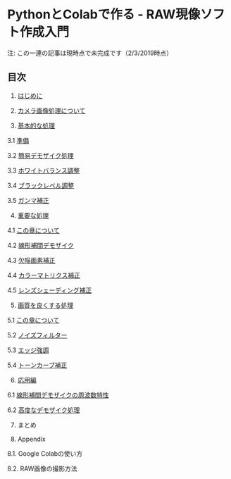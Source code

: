 

# PythonとColabで作る - RAW現像ソフト作成入門


注: この一連の記事は現時点で未完成です（2/3/2019時点）

## 目次

1. [はじめに](https://colab.research.google.com/github/moizumi99/camera_raw_processing/blob/master/camera_raw_chapter_1.ipynb)


2. [カメラ画像処理について](https://colab.research.google.com/github/moizumi99/camera_raw_processing/blob/master/camera_raw_chapter_2.ipynb)


3. [基本的な処理](https://colab.research.google.com/github/moizumi99/camera_raw_processing/blob/master/camera_raw_chapter_3.ipynb)

  3.1 [準備](https://colab.research.google.com/github/moizumi99/camera_raw_processing/blob/master/camera_raw_chapter_3.ipynb#scrollTo=xamnD5Vtx0vL&line=5&uniqifier=1)

  3.2 [簡易デモザイク処理](https://colab.research.google.com/github/moizumi99/camera_raw_processing/blob/master/camera_raw_chapter_3.ipynb#scrollTo=4QCA4GP7QpFU)

  3.3 [ホワイトバランス調整](https://colab.research.google.com/github/moizumi99/camera_raw_processing/blob/master/camera_raw_chapter_3.ipynb#scrollTo=IZoaCYmxSm8a)

  3.4 [ブラックレベル調整](https://colab.research.google.com/github/moizumi99/camera_raw_processing/blob/master/camera_raw_chapter_3.ipynb#scrollTo=CI321RybT12c)

  3.5 [ガンマ補正](https://colab.research.google.com/github/moizumi99/camera_raw_processing/blob/master/camera_raw_chapter_3.ipynb#scrollTo=tqGZesmEVCkP)

4. [重要な処理](https://colab.research.google.com/github/moizumi99/camera_raw_processing/blob/master/camera_raw_chapter_4.ipynb)

  4.1 [この章について](https://colab.research.google.com/github/moizumi99/camera_raw_processing/blob/master/camera_raw_chapter_4.ipynb)

  4.2 [線形補間デモザイク](https://colab.research.google.com/github/moizumi99/camera_raw_processing/blob/master/camera_raw_chapter_4_2.ipynb)

  4.3 [欠陥画素補正](https://colab.research.google.com/github/moizumi99/camera_raw_processing/blob/master/camera_raw_chapter_4_3.ipynb)

  4.4 [カラーマトリクス補正](https://colab.research.google.com/github/moizumi99/camera_raw_processing/blob/master/camera_raw_chapter_4_4.ipynb)

  4.5 [レンズシェーディング補正](https://colab.research.google.com/github/moizumi99/camera_raw_processing/blob/master/camera_raw_chapter_4_5.ipynb)
  

5. [画質を良くする処理](https://colab.research.google.com/github/moizumi99/camera_raw_processing/blob/master/camera_raw_chapter_5.ipynb)

  5.1 [この章について](https://colab.research.google.com/github/moizumi99/camera_raw_processing/blob/master/camera_raw_chapter_5.ipynb)

  5.2 [ノイズフィルター](https://colab.research.google.com/github/moizumi99/camera_raw_processing/blob/master/camera_raw_chapter_5_2.ipynb)

  5.3 [エッジ強調](https://colab.research.google.com/github/moizumi99/camera_raw_processing/blob/master/camera_raw_chapter_5_3.ipynb)

  5.4 [トーンカーブ補正](https://colab.research.google.com/github/moizumi99/camera_raw_processing/blob/master/camera_raw_chapter_5_4.ipynb)


6. [応用編](https://colab.research.google.com/github/moizumi99/camera_raw_processing/blob/master/camera_raw_chapter_6_1.ipynb)

  6.1 [線形補間デモザイクの周波数特性](https://colab.research.google.com/github/moizumi99/camera_raw_processing/blob/master/camera_raw_chapter_6_1.ipynb)

  6.2 [高度なデモザイク処理](https://colab.research.google.com/github/moizumi99/camera_raw_processing/blob/master/camera_raw_chapter_6_2.ipynb)


7. まとめ


8. Appendix

  8.1. Google Colabの使い方
  
  8.2. RAW画像の撮影方法
  
